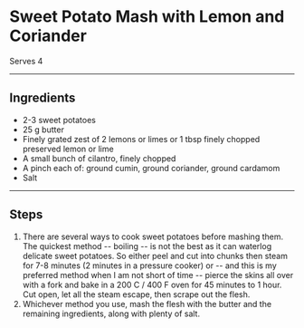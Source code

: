 # Sweet Potato Mash with Lemon and Coriander

Serves 4

---

## Ingredients

* 2-3 sweet potatoes
* 25 g butter
* Finely grated zest of 2 lemons or limes or 1 tbsp finely chopped preserved lemon or lime
* A small bunch of cilantro, finely chopped
* A pinch each of: ground cumin, ground coriander, ground cardamom
* Salt

---

## Steps

1.  There are several ways to cook sweet potatoes before mashing them. The quickest method -- boiling -- is not the best as it can waterlog delicate sweet potatoes. So either peel and cut into chunks then steam for 7-8 minutes (2 minutes in a pressure cooker) or -- and this is my preferred method when I am not short of time -- pierce the skins all over with a fork and bake in a 200 C / 400 F oven for 45 minutes to 1 hour. Cut open, let all the steam escape, then scrape out the flesh. 
2.  Whichever method you use, mash the flesh with the butter and the remaining ingredients, along with plenty of salt.